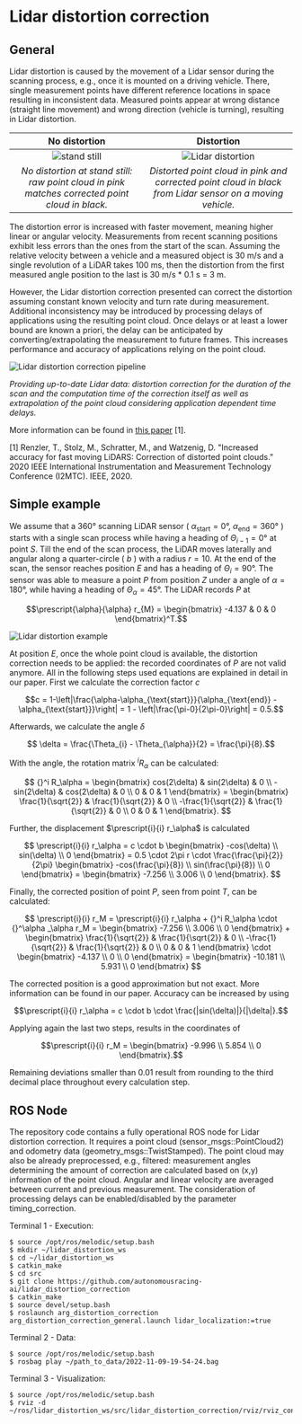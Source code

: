 # Lidar distortion correction

## General

Lidar distortion is caused by the movement of a Lidar sensor during the scanning process, e.g., once it is mounted on a driving vehicle.
There, single measurement points have different reference locations in space resulting in inconsistent data.
Measured points appear at wrong distance (straight line movement) and wrong direction (vehicle is turning), resulting in Lidar distortion.

No distortion           |  Distortion
:-------------------------:|:-------------------------:
![stand still](https://github.com/autonomousracing-ai/lidar_distortion_correction/blob/main/figures/stand_still.png) | ![Lidar distortion](https://github.com/autonomousracing-ai/lidar_distortion_correction/blob/main/figures/distortion.png)
*No distortion at stand still: raw point cloud in pink matches corrected point cloud in black.* | *Distorted point cloud in pink and corrected point cloud in black from Lidar sensor on a moving vehicle.*

The distortion error is increased with faster movement, meaning higher linear or angular velocity.
Measurements from recent scanning positions exhibit less errors than the ones from the start of the scan.
Assuming the relative velocity between a vehicle and a measured object is 30 m/s and a single revolution of a LiDAR takes 100 ms, then the distortion from the first measured angle position to the last is 30 m/s * 0.1 s = 3 m.

However, the Lidar distortion correction presented can correct the distortion assuming constant known velocity and turn rate during measurement.
Additional inconsistency may be introduced by processing delays of applications using the resulting point cloud.
Once delays or at least a lower bound are known a priori, the delay can be anticipated by converting/extrapolating the measurement to future frames.
This increases performance and accuracy of applications relying on the point cloud.

![Lidar distortion correction pipeline](https://github.com/autonomousracing-ai/lidar_distortion_correction/blob/main/figures/distortion_correction_pipeline.png)

*Providing up-to-date Lidar data: distortion correction for the duration of the scan and the computation time of the correction itself as well as extrapolation of the point cloud considering application dependent time delays.*

More information can be found in [this paper](https://ieeexplore.ieee.org/document/9128372) [1].

[1] Renzler, T., Stolz, M., Schratter, M., and Watzenig, D. "Increased accuracy for fast moving LiDARS: Correction of distorted point clouds." 2020 IEEE International Instrumentation and Measurement Technology Conference (I2MTC). IEEE, 2020.


## Simple example

We assume that a 360° scanning LiDAR sensor (
$\alpha_{\text{start}} = 0°$, 
$\alpha_{\text{end}}=360°$
) starts with a single scan process while having a heading of $\Theta_{i-1} = 0°$ at point $S$.
Till the end of the scan process, the LiDAR moves laterally and angular along a quarter-circle (
$b$
) with a radius $r=10$.
At the end of the scan, the sensor reaches position $E$ and has a heading of $\Theta_{i} = 90°$.
The sensor was able to measure a point $P$ from position $Z$ under a angle of $\alpha = 180°$, while having a heading of $\Theta_\alpha = 45°$.
The LiDAR records $P$ at 

$$\prescript{\alpha}{\alpha} r_{M} = \begin{bmatrix} -4.137 & 0 & 0 \end{bmatrix}^T.$$

![Lidar distortion example](https://github.com/autonomousracing-ai/lidar_distortion_correction/blob/main/figures/distortion_example.png)

At position $E$, once the whole point cloud is available, the distortion correction needs to be applied: the recorded coordinates of $P$ are not valid anymore.
All in the following steps used equations are explained in detail in our paper.
First we calculate the correction factor $c$

$$c = 1-\left|\frac{\alpha-\alpha_{\text{start}}}{\alpha_{\text{end}} - \alpha_{\text{start}}}\right| = 1 - \left|\frac{\pi-0}{2\pi-0}\right| = 0.5.$$

Afterwards, we calculate the angle $\delta$

$$ \delta = \frac{\Theta_{i} - \Theta_{\alpha}}{2} = \frac{\pi}{8}.$$

With the angle, the rotation matrix ${}^i R_\alpha$ can be calculated:

$$
	{}^i R_\alpha = \begin{bmatrix}
	cos(2\delta) & sin(2\delta) & 0 \\
	-sin(2\delta) & cos(2\delta) & 0 \\
	0 & 0 & 1
	\end{bmatrix} = \begin{bmatrix}
	\frac{1}{\sqrt{2}} & \frac{1}{\sqrt{2}} & 0 \\
	-\frac{1}{\sqrt{2}} & \frac{1}{\sqrt{2}} & 0 \\
	0 & 0 & 1
	\end{bmatrix}.
$$

Further, the displacement $\prescript{i}{i} r_\alpha$ is calculated

$$
	\prescript{i}{i} r_\alpha = c \cdot b 
	\begin{bmatrix} 
	-cos(\delta) \\ 
	sin(\delta) \\ 
	0
	\end{bmatrix} =
	0.5 \cdot 2\pi r \cdot \frac{\frac{\pi}{2}}{2\pi}
	\begin{bmatrix} 
	-cos(\frac{\pi}{8}) \\ 
	sin(\frac{\pi}{8}) \\ 
	0
	\end{bmatrix} =
	\begin{bmatrix} 
	-7.256 \\ 
	3.006 \\ 
	0
	\end{bmatrix}.	
$$

Finally, the corrected position of point $P$, seen from point $T$, can be calculated:

$$
	\prescript{i}{i} r_M = \prescript{i}{i} r_\alpha + {}^i R_\alpha \cdot {}^\alpha _\alpha r_M =
	\begin{bmatrix} 
	-7.256 \\ 
	3.006 \\ 
	0
	\end{bmatrix} + 
	\begin{bmatrix}
	\frac{1}{\sqrt{2}} & \frac{1}{\sqrt{2}} & 0 \\
	-\frac{1}{\sqrt{2}} & \frac{1}{\sqrt{2}} & 0 \\
	0 & 0 & 1
	\end{bmatrix} \cdot 
	\begin{bmatrix} 
	-4.137 \\
	0 \\ 
	0 
	\end{bmatrix} =
	\begin{bmatrix} 
	-10.181 \\ 
	5.931 \\ 
	0 
	\end{bmatrix}
$$

The corrected position is a good approximation but not exact.
More information can be found in our paper.
Accuracy can be increased by using

$$\prescript{i}{i} r_\alpha = c \cdot b \cdot \frac{|sin(\delta)|}{|\delta|}.$$

Applying again the last two steps, results in the coordinates of 

$$\prescript{i}{i} r_M = 
\begin{bmatrix}
-9.996 \\ 
5.854 \\ 
0
\end{bmatrix}.$$

Remaining deviations smaller than 0.01 result from rounding to the third decimal place throughout every calculation step.


## ROS Node

The repository code contains a fully operational ROS node for Lidar distortion correction.
It requires a point cloud (sensor_msgs::PointCloud2) and odometry data (geometry_msgs::TwistStamped).
The point cloud may also be already preprocessed, e.g., filtered: measurement angles determining the amount of correction are calculated based on (x,y) information of the point cloud.
Angular and linear velocity are averaged between current and previous measurement.
The consideration of processing delays can be enabled/disabled by the parameter timing_correction.

Terminal 1 - Execution:
```
$ source /opt/ros/melodic/setup.bash
$ mkdir ~/lidar_distortion_ws
$ cd ~/lidar_distortion_ws
$ catkin_make
$ cd src
$ git clone https://github.com/autonomousracing-ai/lidar_distortion_correction
$ catkin_make
$ source devel/setup.bash
$ roslaunch arg_distortion_correction arg_distortion_correction_general.launch lidar_localization:=true
```

Terminal 2 - Data:
```
$ source /opt/ros/melodic/setup.bash
$ rosbag play ~/path_to_data/2022-11-09-19-54-24.bag
```

Terminal 3 - Visualization:
```
$ source /opt/ros/melodic/setup.bash
$ rviz -d ~/ros/lidar_distortion_ws/src/lidar_distortion_correction/rviz/rviz_config.rviz 
```
